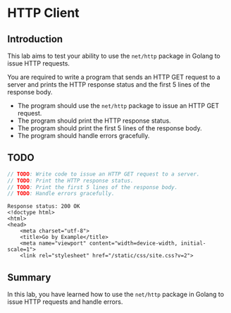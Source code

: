 # HTTP Client

## Introduction

This lab aims to test your ability to use the `net/http` package in Golang to issue HTTP requests.

You are required to write a program that sends an HTTP GET request to a server and prints the HTTP response status and the first 5 lines of the response body.

- The program should use the `net/http` package to issue an HTTP GET request.
- The program should print the HTTP response status.
- The program should print the first 5 lines of the response body.
- The program should handle errors gracefully.

## TODO

```go
// TODO: Write code to issue an HTTP GET request to a server.
// TODO: Print the HTTP response status.
// TODO: Print the first 5 lines of the response body.
// TODO: Handle errors gracefully.
```

```
Response status: 200 OK
<!doctype html>
<html>
<head>
    <meta charset="utf-8">
    <title>Go by Example</title>
    <meta name="viewport" content="width=device-width, initial-scale=1">
    <link rel="stylesheet" href="/static/css/site.css?v=2">
```

## Summary

In this lab, you have learned how to use the `net/http` package in Golang to issue HTTP requests and handle errors.
